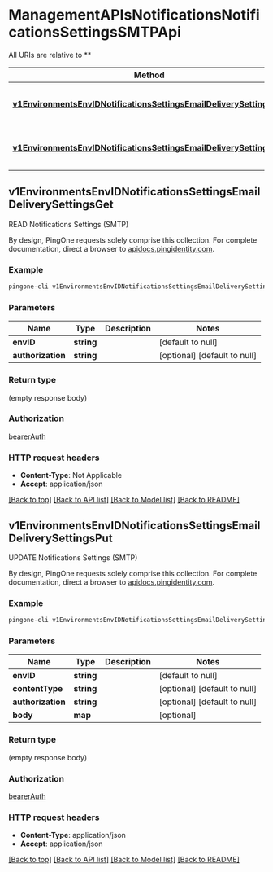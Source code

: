 # ManagementAPIsNotificationsNotificationsSettingsSMTPApi

All URIs are relative to **

Method | HTTP request | Description
------------- | ------------- | -------------
[**v1EnvironmentsEnvIDNotificationsSettingsEmailDeliverySettingsGet**](ManagementAPIsNotificationsNotificationsSettingsSMTPApi.md#v1EnvironmentsEnvIDNotificationsSettingsEmailDeliverySettingsGet) | **GET** /v1/environments/{envID}/notificationsSettings/emailDeliverySettings | READ Notifications Settings (SMTP)
[**v1EnvironmentsEnvIDNotificationsSettingsEmailDeliverySettingsPut**](ManagementAPIsNotificationsNotificationsSettingsSMTPApi.md#v1EnvironmentsEnvIDNotificationsSettingsEmailDeliverySettingsPut) | **PUT** /v1/environments/{envID}/notificationsSettings/emailDeliverySettings | UPDATE Notifications Settings (SMTP)



## v1EnvironmentsEnvIDNotificationsSettingsEmailDeliverySettingsGet

READ Notifications Settings (SMTP)

By design, PingOne requests solely comprise this collection. For complete documentation, direct a browser to <a href='https://apidocs.pingidentity.com/pingone/platform/v1/api/'>apidocs.pingidentity.com</a>.

### Example

```bash
pingone-cli v1EnvironmentsEnvIDNotificationsSettingsEmailDeliverySettingsGet envID=value Authorization:value
```

### Parameters


Name | Type | Description  | Notes
------------- | ------------- | ------------- | -------------
 **envID** | **string** |  | [default to null]
 **authorization** | **string** |  | [optional] [default to null]

### Return type

(empty response body)

### Authorization

[bearerAuth](../README.md#bearerAuth)

### HTTP request headers

- **Content-Type**: Not Applicable
- **Accept**: application/json

[[Back to top]](#) [[Back to API list]](../README.md#documentation-for-api-endpoints) [[Back to Model list]](../README.md#documentation-for-models) [[Back to README]](../README.md)


## v1EnvironmentsEnvIDNotificationsSettingsEmailDeliverySettingsPut

UPDATE Notifications Settings (SMTP)

By design, PingOne requests solely comprise this collection. For complete documentation, direct a browser to <a href='https://apidocs.pingidentity.com/pingone/platform/v1/api/'>apidocs.pingidentity.com</a>.

### Example

```bash
pingone-cli v1EnvironmentsEnvIDNotificationsSettingsEmailDeliverySettingsPut envID=value Content-Type:value Authorization:value
```

### Parameters


Name | Type | Description  | Notes
------------- | ------------- | ------------- | -------------
 **envID** | **string** |  | [default to null]
 **contentType** | **string** |  | [optional] [default to null]
 **authorization** | **string** |  | [optional] [default to null]
 **body** | **map** |  | [optional]

### Return type

(empty response body)

### Authorization

[bearerAuth](../README.md#bearerAuth)

### HTTP request headers

- **Content-Type**: application/json
- **Accept**: application/json

[[Back to top]](#) [[Back to API list]](../README.md#documentation-for-api-endpoints) [[Back to Model list]](../README.md#documentation-for-models) [[Back to README]](../README.md)

